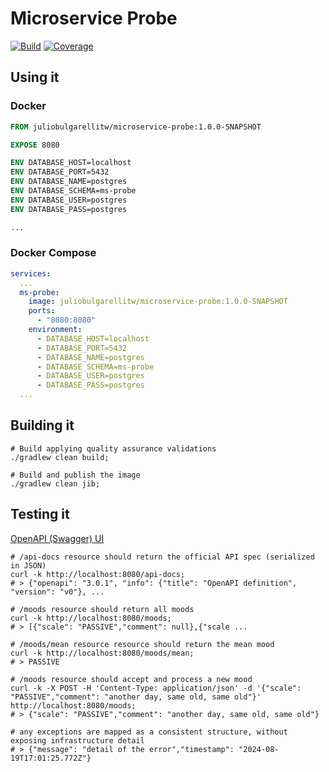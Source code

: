 # Microservice Probe

[![Build](https://img.shields.io/badge/build-passing-brightgreen.svg?style=flat)]()
[![Coverage](https://img.shields.io/badge/coverage-96%20%25-brightgreen.svg?style=flat)]()

## Using it

### Docker
```dockerfile
FROM juliobulgarellitw/microservice-probe:1.0.0-SNAPSHOT

EXPOSE 8080

ENV DATABASE_HOST=localhost
ENV DATABASE_PORT=5432
ENV DATABASE_NAME=postgres
ENV DATABASE_SCHEMA=ms-probe
ENV DATABASE_USER=postgres
ENV DATABASE_PASS=postgres

...
```

### Docker Compose
```yaml
services:
  ...
  ms-probe:
    image: juliobulgarellitw/microservice-probe:1.0.0-SNAPSHOT
    ports:
      - "8080:8080"
    environment:
      - DATABASE_HOST=localhost
      - DATABASE_PORT=5432
      - DATABASE_NAME=postgres
      - DATABASE_SCHEMA=ms-probe
      - DATABASE_USER=postgres
      - DATABASE_PASS=postgres
  ...
```

## Building it
```shell
# Build applying quality assurance validations
./gradlew clean build;

# Build and publish the image
./gradlew clean jib;
```

## Testing it
[OpenAPI (Swagger) UI](http://localhost:8080/swagger-ui.html)

```shell
# /api-docs resource should return the official API spec (serialized in JSON)
curl -k http://localhost:8080/api-docs;
# > {"openapi": "3.0.1", "info": {"title": "OpenAPI definition", "version": "v0"}, ...

# /moods resource should return all moods
curl -k http://localhost:8080/moods;
# > [{"scale": "PASSIVE","comment": null},{"scale ...

# /moods/mean resource resource should return the mean mood
curl -k http://localhost:8080/moods/mean;
# > PASSIVE

# /moods resource should accept and process a new mood
curl -k -X POST -H 'Content-Type: application/json' -d '{"scale": "PASSIVE","comment": "another day, same old, same old"}' http://localhost:8080/moods;
# > {"scale": "PASSIVE","comment": "another day, same old, same old"}

# any exceptions are mapped as a consistent structure, without exposing infrastructure detail
# > {"message": "detail of the error","timestamp": "2024-08-19T17:01:25.772Z"}
```
